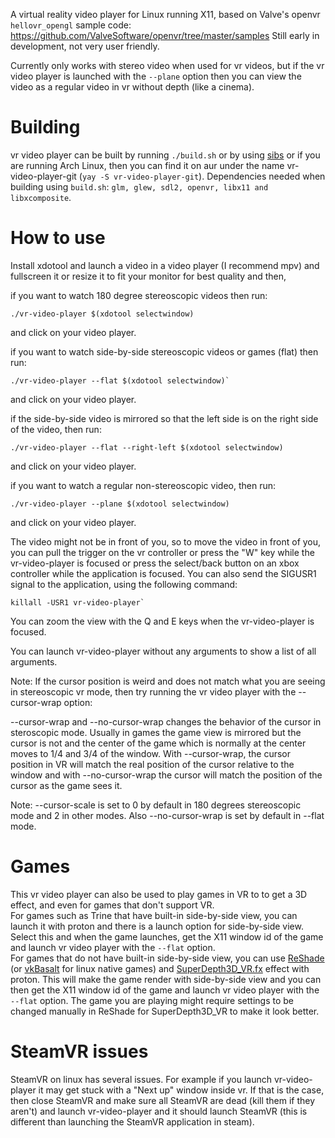 A virtual reality video player for Linux running X11, based on Valve's openvr `hellovr_opengl` sample code: https://github.com/ValveSoftware/openvr/tree/master/samples
Still early in development, not very user friendly.

Currently only works with stereo video when used for vr videos, but if the vr video player is launched with the `--plane` option then you can view
the video as a regular video in vr without depth (like a cinema).

# Building
vr video player can be built by running `./build.sh` or by using [sibs](https://git.dec05eba.com/sibs) or if you are running Arch Linux, then you can find it on aur under the name vr-video-player-git (`yay -S vr-video-player-git`).
Dependencies needed when building using `build.sh`: `glm, glew, sdl2, openvr, libx11 and libxcomposite`.

# How to use
Install xdotool and launch a video in a video player (I recommend mpv) and fullscreen it or resize it to fit your monitor for best quality and then,

if you want to watch 180 degree stereoscopic videos then run:
```
./vr-video-player $(xdotool selectwindow)
```
and click on your video player.

if you want to watch side-by-side stereoscopic videos or games (flat) then run:
```
./vr-video-player --flat $(xdotool selectwindow)`
```
and click on your video player.

if the side-by-side video is mirrored so that the left side is on the right side of the video, then run:
```
./vr-video-player --flat --right-left $(xdotool selectwindow)
```
and click on your video player.

if you want to watch a regular non-stereoscopic video, then run:
```
./vr-video-player --plane $(xdotool selectwindow)
```
and click on your video player.

The video might not be in front of you, so to move the video in front of you, you can pull the trigger on the vr controller or press the "W" key while the vr-video-player is focused or press the select/back button on an xbox controller while the application is focused. You can also send the SIGUSR1 signal to the application, using the following command:
```
killall -USR1 vr-video-player`
```

You can zoom the view with the Q and E keys when the vr-video-player is focused.

You can launch vr-video-player without any arguments to show a list of all arguments.

Note: If the cursor position is weird and does not match what you are seeing in stereoscopic vr mode, then try running the vr video player with the --cursor-wrap option:

--cursor-wrap and --no-cursor-wrap changes the behavior of the cursor in steroscopic mode. Usually in games the game view is mirrored but the cursor is not and the center of the
game which is normally at the center moves to 1/4 and 3/4 of the window. With --cursor-wrap, the cursor position in VR will match the real position of the
cursor relative to the window and with --no-cursor-wrap the cursor will match the position of the cursor as the game sees it.

Note: --cursor-scale is set to 0 by default in 180 degrees stereoscopic mode and 2 in other modes. Also --no-cursor-wrap is set by default in --flat mode.

# Games
This vr video player can also be used to play games in VR to to get a 3D effect, and even for games that don't support VR.\
For games such as Trine that have built-in side-by-side view, you can launch it with proton and there is a launch option for side-by-side view. Select this and when the game launches, get the X11 window id of the game
and launch vr video player with the `--flat` option.\
For games that do not have built-in side-by-side view, you can use [ReShade](https://reshade.me/) (or [vkBasalt](https://github.com/DadSchoorse/vkBasalt) for linux native games) and [SuperDepth3D_VR.fx](https://github.com/BlueSkyDefender/Depth3D) effect with proton. This will make the game render with side-by-side view and you can then get the X11 window id of the game and launch vr video player with the `--flat` option. The game you are playing might require settings to be changed manually in ReShade for SuperDepth3D_VR to make it look better.

# SteamVR issues
SteamVR on linux has several issues. For example if you launch vr-video-player it may get stuck with a "Next up" window inside vr. If that is the case, then close SteamVR and make sure all SteamVR are dead (kill them if they aren't) and launch vr-video-player and it should launch SteamVR (this is different than launching the SteamVR application in steam).
